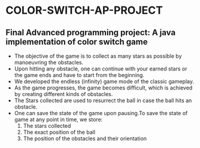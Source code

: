 # COLOR-SWITCH-AP-PROJECT
## Final Advanced programming project: A java implementation of color switch game
- The objective of the game is to collect as many stars as possible by manoeuvring the obstacles. 
- Upon hitting any obstacle, one can continue with your earned stars or the game ends and have to start from the beginning.
- We developed the endless (infinity) game mode of the classic gameplay. 
- As the game progresses, the game becomes difficult, which is achieved by creating different kinds of obstacles. 
- The Stars collected are used to resurrect the ball in case the ball hits an obstacle.
- One can save the state of the game upon pausing.To save the state of game at any point in time, we store: 
  1. The stars collected
  2. The exact position of the ball
  3. The position of the obstacles and their orientation
